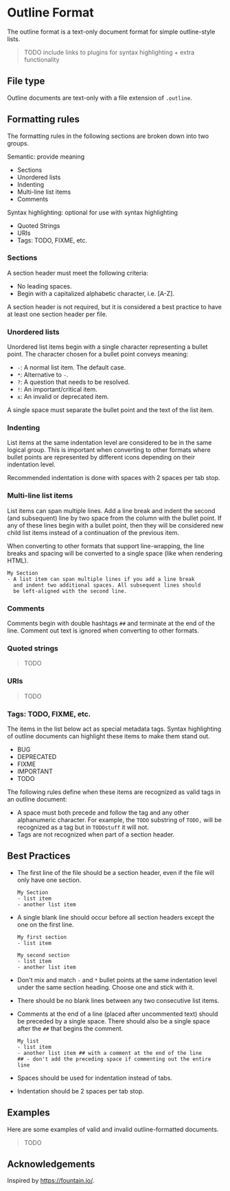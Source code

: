 # Outline Format

The outline format is a text-only document format for simple
outline-style lists.

> TODO include links to plugins for syntax highlighting + extra functionality

## File type

Outline documents are text-only with a file extension of `.outline`.

## Formatting rules

The formatting rules in the following sections are broken down into
two groups.

Semantic: provide meaning
- Sections
- Unordered lists
- Indenting
- Multi-line list items
- Comments

Syntax highlighting: optional for use with syntax highlighting
- Quoted Strings
- URIs
- Tags: TODO, FIXME, etc.

### Sections

A section header must meet the following criteria:
- No leading spaces.
- Begin with a capitalized alphabetic character, i.e. [A-Z].

A section header is not required, but it is considered a best
practice to have at least one section header per file.

### Unordered lists

Unordered list items begin with a single character representing a
bullet point. The character chosen for a bullet point conveys meaning:
- `-`: A normal list item. The default case.
- `*`: Alternative to `-`.
- `?`: A question that needs to be resolved.
- `!`: An important/critical item.
- `x`: An invalid or deprecated item.

A single space must separate the bullet point and the text of
the list item.

### Indenting

List items at the same indentation level are considered to be in the
same logical group. This is important when converting to other formats
where bullet points are represented by different icons depending on
their indentation level.

Recommended indentation is done with spaces with 2 spaces per tab stop.

### Multi-line list items

List items can span multiple lines. Add a line break and indent the
second (and subsequent) line by two space from the column with the
bullet point. If any of these lines begin with a bullet point, then
they will be considered new child list items instead of a continuation
of the previous item.

When converting to other formats that support line-wrapping, the
line breaks and spacing will be converted to a single space (like
when rendering HTML).

```
My Section
- A list item can span multiple lines if you add a line break
  and indent two additional spaces. All subsequent lines should
  be left-aligned with the second line.
```

### Comments

Comments begin with double hashtags `##` and terminate at the end of
the line. Comment out text is ignored when converting to other formats.

### Quoted strings

> TODO

### URIs

> TODO

### Tags: TODO, FIXME, etc.

The items in the list below act as special metadata tags. Syntax
highlighting of outline documents can highlight these items to make
them stand out.

- BUG
- DEPRECATED
- FIXME
- IMPORTANT
- TODO

The following rules define when these items are recognized as valid
tags in an outline document:
- A space must both precede and follow the tag and any other alphanumeric
  character. For example, the `TODO` substring of `TODO,` will be
  recognized as a tag but in `TODOstuff` it will not.
- Tags are not recognized when part of a section header.

## Best Practices

- The first line of the file should be a section header, even
  if the file will only have one section.

  ```
  My Section
  - list item
  - another list item
  ```

- A single blank line should occur before all section headers
  except the one on the first line.

  ```
  My first section
  - list item

  My second section
  - list item
  - another list item
  ```

- Don't mix and match `-` and `*` bullet points at the same indentation
  level under the same section heading. Choose one and stick with it.
- There should be no blank lines between any two consecutive list items.
- Comments at the end of a line (placed after uncommented text)
  should be preceded by a single space. There should also be a single
  space after the `##` that begins the comment.

  ```
  My list
  - list item
  - another list item ## with a comment at the end of the line
  ## - don't add the preceding space if commenting out the entire line
  ```

- Spaces should be used for indentation instead of tabs.
- Indentation should be 2 spaces per tab stop.

## Examples

Here are some examples of valid and invalid outline-formatted documents.

> TODO

## Acknowledgements

Inspired by https://fountain.io/.
